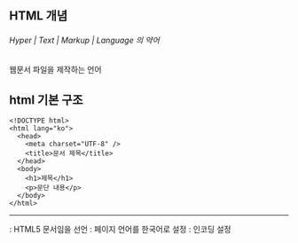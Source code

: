 

## HTML 개념

###### Hyper | Text | Markup | Language  의 약어  
웹문서 파일을 제작하는 언어  


## html 기본 구조

```
<!DOCTYPE html>
<html lang="ko">
  <head>
    <meta charset="UTF-8" />
    <title>문서 제목</title>
  </head>
  <body>
    <h1>제목</h1>
    <p>문단 내용</p>
  </body>
</html>
```
---
<!DOCTYPE html> : HTML5 문서임을 선언
<html lang="ko"> :  페이지 언어를 한국어로 설정
<meta charset="UTF-8"> : 인코딩 설정
<title> : 브라우저 탭 제목
---

<시작>내용</종료>
##### ex) < head > < /head >

내용이 없으면 <태그 />  



head = 눈에 보이는 게 아니라 브라우저한테 지시하는 머리말


1. Block 태그 vs Inline 태그


```html
<body>
    <!-- 제목태그 h1~6 -->
    <h1>HELLO WORLD</h1>
    <h2>HELLO WORLD</h2>
    <h3>HELLO WORLD</h3>
    <h4>HELLO WORLD</h4>
    <h5>HELLO WORLD</h5>
    <h6>HELLO WORLD</h6>
</body>
```

### Block
하나의 행을 다 쓰는 녀석  
개발자도구(f-12) elements로 찍어보기

### Line
같은 행을 공유

### < br/ >
줄바꿈


---
## Block / InLine
---
```html
    <h1>HTML</h1>
    HTML을 기술하기 위하여 사용하는 명령어의 집합을 태그(Tag)라고 한다.
    태그는 <p>기본적으로 여는 태그와 닫는 태그로 구성</p>되며,
    닫는 태그 없이 단독으로 이용하는 태그도 있다. 태그에 주는 다양한 옵션은
    모두 여는 태그에 지정하며, 닫는 태그는 태그 효과가 적용되는
    <div style="padding:20px; margin:20px; border:1px solid; width:200px; height:200px;">범위의 끝을 나타내는 기능만 한다.</div>
```
    < div style="padding:20px; margin:20px; border:1px solid; width:200px; height:200px;" >



```html
    그런데 태그 종류가 수십 가지가 넘는 데다,
    지정가능한 옵션까지 일일이 열거하면 책 한 권 분량이 된다.
    따라서 <span style="padding:20px; margin:20px; border:1px solid; width:200px; .height:200px;">일반인은 사용빈도가 높은 일부 태그만 암기하고,</span> 나머지는
    '태그사전(또는 레퍼런스)'이라고 하는
    도움말 파일을 참고하는 편이다. 물론 암기 범위는 고급 사용자 내지는
    프로페셔널(흔히 웹 퍼블리셔라고 하는 사람들)로 갈수록 넓어진다.
```
    < span style="padding:20px; margin:20px; border:1px solid; width:200px; height:200px;" >
    ---

## Block / InLine 차이점
```html
(Block)div >>
"padding:20px; - 박스 내부에 공간 > 박스가 커져서 다 뭉게진다
margin:20px; - 박스 외부 여백
border:1px solid; - 박스 만들기
width:200px;" - 너비 조절

(InLine)span >>
"padding:20px; - 내부 여백 행을 망가뜨리진 않는다
margin:20px; - 박스 외부 여백 행을 망가뜨리진 않는다
border:1px solid; - 박스 만들기
width:200px;" - 너비 조절
```

---

## list
```html
    <!-- ul-li : 순번 없는 리스트 -->
    <ul>
        <li>list01</li>
        <li>list02</li>
        <li>list03</li>
        <li>list04</li>
    </ul>

    <!-- ol - li : 순번 있는 리스트 --> (order)
    <ol>
        <li>list01</li>
        <li>list02</li>
        <li>list03</li>
        <li>list04</li>
    </ol>
```
```html
<!DOCTYPE html>
<html lang="en">
<head>
    <meta charset="UTF-8">
    <meta name="viewport" content="width=device-width, initial-scale=1.0">
    <title>Document</title>
</head>
<body>
    <ul>
        <li>
            2023학년도 수강과목
            <ol>
                <li>HTML/CSS/JS</li>
                <li>JQUERY</li>
                <li>REACT</li>
                <li>BOOTSTRAP</li>
            </ol>
        </li>
        <li>
            학년
            <ol type="A">
                <li>
                    1학년
                    <ul>
                        <li>HTML/CSS/JS/JQUERY</li>
                    </ul>
                </li>
                <li>
                    2학년
                    <ul>
                        <li>BootStrap / Clone Coding</li>
                    </ul>
                </li>
                <li>
                    3학년
                    <ul>
                        <li>React Redux</li>
                    </ul>
                </li>
                <li>
                    4학년
                    <ul>
                        <li>Type Script/Next.js</li>
                    </ul>
                </li>
            </ol>
        </li>
        <li>
            백엔드 언어
            <ol type="I">
                <li>JAVA</li>
                <li>JSP</li>
                <li>Servlet</li>
                <li>Spring</li>
                <li>Spring Boot</li>
            </ol>
        </li>
    </ul>


</body>
</html>
```
---
```html
	ul>li*4
```
### ul태그 안에 리스트 4개를 만듦.
---




## Class
#### 동일한 스타일링을 위한 틀
---

```html
<!-- 클래스 선택자 : '.' -->
     <!-- .c1 -->
    <div class="c1"></div>
    <div class="abc"></div>


    <!-- ID 선택자 : '#' -->
     <!-- #wrapper -->
     <div id="wrapper"></div>
     <span id="id2"></span>
    <span class="abc"></span>


    <!-- 속성 추가 : '[]' -->
    <!-- ol[type='I']>li*4{TEST $} -->
    <ol type="I">
        <li>TEST 1</li>
        <li>TEST 2</li>
        <li>TEST 3</li>
        <li>TEST 4</li>
    </ol>



    <!-- 템플릿 문서 구조 만들기 -->
    <!-- 기본 메인 구조 -->
    <!-- .wrapper>header>.top-header+nav^main>section*footer -->
    <div class="wrapper">
        <header>
            <div class="top-header"></div>
            <nav></nav>
        </header>
        <main>
            <section></section>
            <footer></footer>
        </main>
    </div>
```







---

### 단축키
- 복사 shift + alt + ↓
- 코드 정리 shift + alt + f


